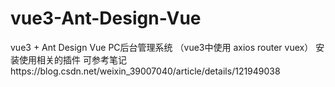 # vue3-Ant-Design-Vue
vue3 + Ant Design Vue  PC后台管理系统 （vue3中使用 axios router vuex）
安装使用相关的插件 可参考笔记https://blog.csdn.net/weixin_39007040/article/details/121949038
